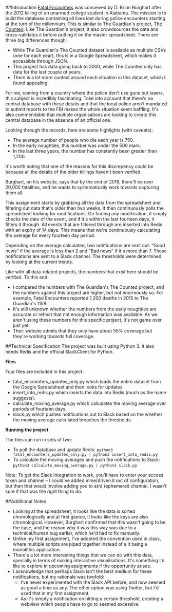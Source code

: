 ##Introduction
[Fatal Encounters](http://www.fatalencounters.org) was conceived by D. Brian Burghart after the 2012 killing of an unarmed college student in Alabama. The mission is to build the database containing all lives lost during police encounters starting at the turn of the millennium. This is similar to The Guardian's project, [The Counted](http://www.theguardian.com/us-news/2015/oct/06/suicide-by-cop-the-counted). Like The Guardian's project, it also crowdsources the data and cross-validates it before putting it on the master spreadsheet. There are three big differences though:

- While The Guardian's The Counted dataset is available as multiple CSVs (one for each year), this is in a Google Spreadsheet, which makes it accessible through JSON. 
- This project has data going back to 2000, while The Counted only has data for the last couple of years. 
- There is a lot more context around each situation in this dataset, which I found appealing. 

For me, coming from a country where the police don't use guns but tasers, this subject is incredibly fascinating. Take into account that there's no central database with these details and that the local police aren't mandated to submit reports to the FBI makes the whole situation seem baffling. It's also commendable that multiple organisations are looking to create this central database in the absence of an official one.

Looking through the records, here are some highlights (with caveats): 
- The average number of people who die each year is 750. 
- In the early noughties, this number was under the 500 mark. 
- In the last three years, the number has constantly been greater than 1,200. 

It's worth noting that one of the reasons for this discrepency could be because all the details of the older killings haven't been verified. 

Burghart, on his website, says that by the end of 2016, there'll be over 20,000 fatalities, and he wants to systematically work towards capturing them all. 

This assignment starts by grabbing all the data from the spreadsheet and filtering out data that's older than two weeks. It then continuously polls the spreadsheet looking for modifications. On finding any modification, it simply checks the date of the event, and if it's within the last fourteen days, it filters it through. All events that are filtered through are inserted into Redis with an expiry of 14 days. This means that we're continuously calculating the average for every fourteen day period. 

Depending on the average calculated, two notifications are sent out: "Good news" if the average is less than 2 and "Bad news" if it's more than 7. These notifications are sent to a Slack channel. The thresholds were determined by looking at the current trends. 

Like with all data-related projects, the numbers that exist here should be verified. To this end: 
- I compared the numbers with The Guardian's The Counted project, and the numbers against this project are higher, but not enormously so. For example, Fatal Encounters reported 1,200 deaths in 2015 to The Guardian's 1158. 
- It's still unknown whether the numbers from the early noughties are accurate or reflect that not enough information was available. As we aren't using these numbers for this specific project, it's not game over just yet.
- Their website admits that they only have about 55% coverage but they're working towards full coverage. 

##Technical Specification 
The project was built using Python 3. 
It also needs Redis and the official SlackClient for Python.

**Files**

Four files are included in this project:
- fatal_encounters_updates_only.py which loads the entire dataset from the Google Spreadsheet and then looks for updates. 
- insert_into_redis.py which inserts the data into Redis (much as the name suggests). 
- calculate_moving_average.py which calculates the moving average over periods of fourteen days. 
- slack.py which pushes notifications out to Slack based on the whether the moving average calculated breaches the thresholds. 

**Running the project**

The files can run in sets of two: 
- To poll the database and update Redis:
`python3 fatal_encounters_updates_only.py | python3 insert_into_redis.py`
- To calculate the moving averages and push the notifications to Slack: 
`python3 calculate_moving_average.py | python3 slack.py`

Note: To get the Slack integration to work, you'll have to enter your access token and channel – I could've added mine/driven it out of configuration, but then that would involve adding you to a(n) (ephemeral) channel. I wasn't sure if that was the right thing to do. 

##Additional Notes
- Looking at the spreadsheet, it looks like the data is sorted chronologically and at first glance, it looks like the keys are also chronological. However, Burghart confirmed that this wasn't going to be the case, and the reason why it was this way was due to a technical/human bug earlier, which he'd had to fix manually. 
- Unlike my first assignment, I've adopted the convention used in class, where multiple scripts are piped together instead of a it being a monolithic application. 
- There's a lot more interesting things that we can do with this data, specially in terms of making interactive visualisations. It's something I'd like to explore in upcoming assignments if the opportunity arises. 
- I acknowledge that perhaps Slack isn't the best medium for these notifications, but my rationale was twofold:
  - I've never experimented with the Slack API before, and now seemed as good a time as any. The other option was using Twitter, but I'd used that in my first assignment. 
  - As it's simply a notification on hitting a certain threshold, creating a webview which people have to go to seemed excessive. 
